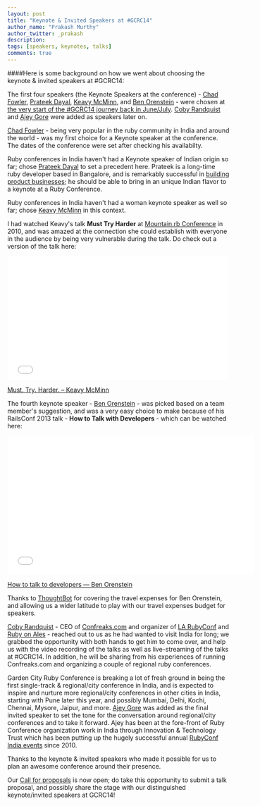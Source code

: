 ```yaml
---
layout: post
title: "Keynote & Invited Speakers at #GCRC14"
author_name: "Prakash Murthy"
author_twitter: _prakash
description:
tags: [speakers, keynotes, talks]
comments: true
---
```


####Here is some background on how we went about choosing the keynote & invited speakers at #GCRC14:

The first four speakers (the Keynote Speakers at the conference) - [Chad Fowler](https://twitter.com/chadfowler), [Prateek Dayal](https://twitter.com/prateekdayal), [Keavy McMinn](https://twitter.com/keavy), and [Ben Orenstein](https://twitter.com/r00k) - were chosen at [the very start of the #GCRC14 journey back in June/July](https://groups.google.com/d/msg/bangalorerug/usTHpRTFqhQ/In_srder1nYJ). [Coby Randquist](https://twitter.com/kobier) and [Ajey Gore](https://twitter.com/ajeygore) were added as speakers later on.

[Chad Fowler](https://twitter.com/chadfowler) - being very popular in the ruby community in India and around the world - was my first choice for a Keynote speaker at the conference. The dates of the conference were set after checking his availabilty.

Ruby conferences in India haven't had a Keynote speaker of Indian origin so far; chose [Prateek Dayal](https://twitter.com/prateekdayal) to set a precedent here. Prateek is a long-time ruby developer based in Bangalore, and is remarkably successful in [building](https://supportbee.com) [product businesses](http://www.muziboo.com); he should be able to bring in an unique Indian flavor to a keynote at a Ruby Conference. 

Ruby conferences in India haven't had a woman keynote speaker as well so far; chose [Keavy McMinn](https://twitter.com/keavy) in this context.

I had watched Keavy's talk **Must Try Harder** at [Mountain.rb Conference](http://rockymtnruby.com/2010) in 2010, and was amazed at the connection she could establish with everyone in the audience by being very vulnerable during the talk. Do check out a version of the talk here:

<iframe src="//player.vimeo.com/video/16517560" width="500" height="281" frameborder="0" webkitallowfullscreen mozallowfullscreen allowfullscreen></iframe>
<p>
  <a href="http://vimeo.com/16517560">Must. Try. Harder. – Keavy McMinn</a>
</p>

The fourth keynote speaker - [Ben Orenstein](https://twitter.com/r00k) - was picked based on a team member's suggestion, and was a very easy choice to make because of his RailsConf 2013 talk - **How to Talk with Developers** - which can be watched here:

<iframe width="560" height="315" src="//www.youtube.com/embed/l9JXH7JPjR4" frameborder="0" allowfullscreen></iframe>
<p>
  <a href="http://youtu.be/l9JXH7JPjR4">How to talk to developers — Ben Orenstein</a>
</p>

Thanks to [ThoughtBot](http://thoughtbot.com) for covering the travel expenses for Ben Orenstein, and allowing us a wider latitude to play with our travel expenses budget for speakers. 

[Coby Randquist](https://twitter.com/kobier) - CEO of [Confreaks.com](http://www.confreaks.com) and organizer of [LA RubyConf](http://larubyconf.com) and [Ruby on Ales](http://onales.com) - reached out to us as he had wanted to visit India for long; we grabbed the opportunity with both hands to get him to come over, and help us with the video recording of the talks as well as live-streaming of the talks at #GCRC14. In addition, he will be sharing from his experiences of running Confreaks.com and organizing a couple of regional ruby conferences.

Garden City Ruby Conference is breaking a lot of fresh ground in being the first single-track & regional/city conference in India, and is expected to inspire and nurture more regional/city conferences in other cities in India, starting with Pune later this year, and possibly Mumbai, Delhi, Kochi, Chennai, Mysore, Jaipur, and more. [Ajey Gore](https://twitter.com/ajeygore) was added as the final invited speaker to set the tone for the conversation around regional/city conferences and to take it forward. Ajey has been at the fore-front of Ruby Conference organization work in India through Innovation & Technology Trust which has been putting up the hugely successful annual [RubyConf India events](http://rubyconfindia.org/2013/) since 2010.

Thanks to the keynote & invited speakers who made it possible for us to plan an awesome conference around their presence.

Our [Call for proposals](http://www.gardencityruby.org/cfp/) is now open; do take this opportunity to submit a talk proposal, and possibly share the stage with our distinguished keynote/invited speakers at GCRC14!
